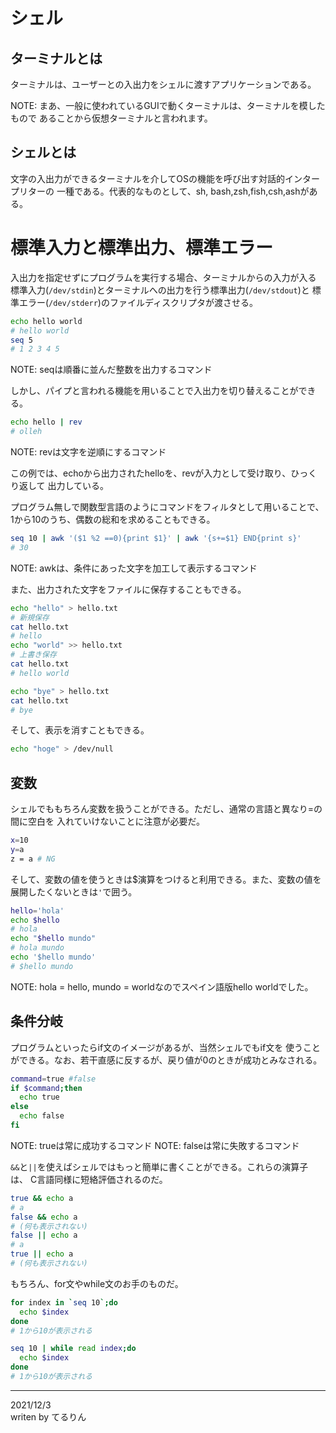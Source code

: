 # シェル

## ターミナルとは

ターミナルは、ユーザーとの入出力をシェルに渡すアプリケーションである。

NOTE: まあ、一般に使われているGUIで動くターミナルは、ターミナルを模したもので
あることから仮想ターミナルと言われます。

## シェルとは

文字の入出力ができるターミナルを介してOSの機能を呼び出す対話的インタープリターの
一種である。代表的なものとして、sh, bash,zsh,fish,csh,ashがある。

# 標準入力と標準出力、標準エラー

入出力を指定せずにプログラムを実行する場合、ターミナルからの入力が入る
標準入力(`/dev/stdin`)とターミナルへの出力を行う標準出力(`/dev/stdout`)と
標準エラー(`/dev/stderr`)のファイルディスクリプタが渡させる。

```sh
echo hello world
# hello world
seq 5
# 1 2 3 4 5
```

NOTE: seqは順番に並んだ整数を出力するコマンド

しかし、パイプと言われる機能を用いることで入出力を切り替えることができる。

```sh
echo hello | rev
# olleh
```

NOTE: revは文字を逆順にするコマンド

この例では、echoから出力されたhelloを、revが入力として受け取り、ひっくり返して
出力している。

プログラム無しで関数型言語のようにコマンドをフィルタとして用いることで、
1から10のうち、偶数の総和を求めることもできる。

```sh
seq 10 | awk '($1 %2 ==0){print $1}' | awk '{s+=$1} END{print s}'
# 30
```

NOTE: awkは、条件にあった文字を加工して表示するコマンド

また、出力された文字をファイルに保存することもできる。

```sh
echo "hello" > hello.txt
# 新規保存
cat hello.txt
# hello
echo "world" >> hello.txt
# 上書き保存
cat hello.txt
# hello world

echo "bye" > hello.txt
cat hello.txt
# bye
```

そして、表示を消すこともできる。

```sh
echo "hoge" > /dev/null
```

## 変数

シェルでももちろん変数を扱うことができる。ただし、通常の言語と異なり=の間に空白を
入れていけないことに注意が必要だ。

```sh
x=10
y=a
z = a # NG
```

そして、変数の値を使うときは$演算をつけると利用できる。また、変数の値を
展開したくないときは`'`で囲う。

```sh
hello='hola'
echo $hello
# hola
echo "$hello mundo"
# hola mundo
echo '$hello mundo'
# $hello mundo
```

NOTE: hola = hello, mundo = worldなのでスペイン語版hello worldでした。

## 条件分岐

プログラムといったらif文のイメージがあるが、当然シェルでもif文を
使うことができる。なお、若干直感に反するが、戻り値が0のときが成功とみなされる。

```sh
command=true #false
if $command;then
  echo true
else
  echo false
fi
```

NOTE: trueは常に成功するコマンド
NOTE: falseは常に失敗するコマンド

`&&`と`||`を使えばシェルではもっと簡単に書くことができる。これらの演算子は、
C言語同様に短絡評価されるのだ。

```sh
true && echo a
# a
false && echo a
# (何も表示されない)
false || echo a
# a
true || echo a
# (何も表示されない)
```

もちろん、for文やwhile文のお手のものだ。

```sh
for index in `seq 10`;do
  echo $index
done
# 1から10が表示される

seq 10 | while read index;do
  echo $index
done
# 1から10が表示される
```

---
2021/12/3  
writen by てるりん
